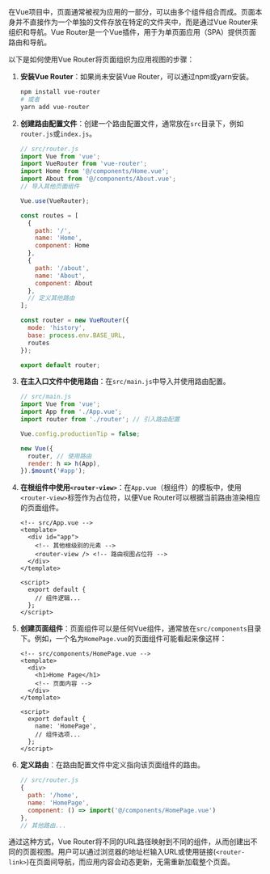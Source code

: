 在Vue项目中，页面通常被视为应用的一部分，可以由多个组件组合而成。页面本身并不直接作为一个单独的文件存放在特定的文件夹中，而是通过Vue Router来组织和导航。Vue Router是一个Vue插件，用于为单页面应用（SPA）提供页面路由和导航。

以下是如何使用Vue Router将页面组织为应用视图的步骤：

1. **安装Vue Router**：如果尚未安装Vue Router，可以通过npm或yarn安装。

   ```bash
   npm install vue-router
   # 或者
   yarn add vue-router
   ```

2. **创建路由配置文件**：创建一个路由配置文件，通常放在`src`目录下，例如`router.js`或`index.js`。

   ```javascript
   // src/router.js
   import Vue from 'vue';
   import VueRouter from 'vue-router';
   import Home from '@/components/Home.vue';
   import About from '@/components/About.vue';
   // 导入其他页面组件

   Vue.use(VueRouter);

   const routes = [
     {
       path: '/',
       name: 'Home',
       component: Home
     },
     {
       path: '/about',
       name: 'About',
       component: About
     },
     // 定义其他路由
   ];

   const router = new VueRouter({
     mode: 'history',
     base: process.env.BASE_URL,
     routes
   });

   export default router;
   ```

3. **在主入口文件中使用路由**：在`src/main.js`中导入并使用路由配置。

   ```javascript
   // src/main.js
   import Vue from 'vue';
   import App from './App.vue';
   import router from './router'; // 引入路由配置

   Vue.config.productionTip = false;

   new Vue({
     router, // 使用路由
     render: h => h(App),
   }).$mount('#app');
   ```

4. **在根组件中使用`<router-view>`**：在`App.vue`（根组件）的模板中，使用`<router-view>`标签作为占位符，以便Vue Router可以根据当前路由渲染相应的页面组件。

   ```vue
   <!-- src/App.vue -->
   <template>
     <div id="app">
       <!-- 其他根级别的元素 -->
       <router-view /> <!-- 路由视图占位符 -->
     </div>
   </template>

   <script>
     export default {
       // 组件逻辑...
     };
   </script>
   ```

5. **创建页面组件**：页面组件可以是任何Vue组件，通常放在`src/components`目录下。例如，一个名为`HomePage.vue`的页面组件可能看起来像这样：

   ```vue
   <!-- src/components/HomePage.vue -->
   <template>
     <div>
       <h1>Home Page</h1>
       <!-- 页面内容 -->
     </div>
   </template>

   <script>
     export default {
       name: 'HomePage',
       // 组件选项...
     };
   </script>
   ```

6. **定义路由**：在路由配置文件中定义指向该页面组件的路由。

   ```javascript
   // src/router.js
   {
     path: '/home',
     name: 'HomePage',
     component: () => import('@/components/HomePage.vue')
   },
   // 其他路由...
   ```

通过这种方式，Vue Router将不同的URL路径映射到不同的组件，从而创建出不同的页面视图。用户可以通过浏览器的地址栏输入URL或使用链接(`<router-link>`)在页面间导航，而应用内容会动态更新，无需重新加载整个页面。